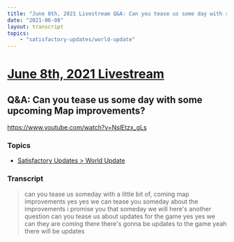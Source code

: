 ```yaml
---
title: "June 8th, 2021 Livestream Q&A: Can you tease us some day with some upcoming Map improvements?"
date: "2021-06-08"
layout: transcript
topics:
    - "satisfactory-updates/world-update"
---
```

# [June 8th, 2021 Livestream](../2021-06-08.md)
## Q&A: Can you tease us some day with some upcoming Map improvements?
https://www.youtube.com/watch?v=NslEtzx_gLs

### Topics
* [Satisfactory Updates > World Update](../topics/satisfactory-updates/world-update.md)

### Transcript

> can you tease us someday with a little bit of, coming map improvements yes yes we can tease you someday about the improvements i promise you that someday we will here's another question can you tease us about updates for the game yes yes we can they are coming there there's gonna be updates to the game yeah there will be updates
